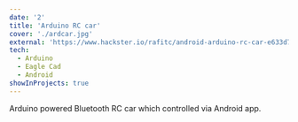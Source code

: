```yaml
---
date: '2'
title: 'Arduino RC car'
cover: './ardcar.jpg'
external: 'https://www.hackster.io/rafitc/android-arduino-rc-car-e633d7'
tech:
  - Arduino
  - Eagle Cad
  - Android
showInProjects: true
---
```


Arduino powered Bluetooth RC car which controlled via Android app.
